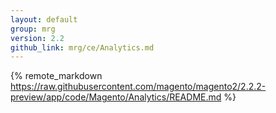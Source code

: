 ```yaml
---
layout: default
group: mrg
version: 2.2
github_link: mrg/ce/Analytics.md
---
```


{% remote_markdown https://raw.githubusercontent.com/magento/magento2/2.2.2-preview/app/code/Magento/Analytics/README.md %}